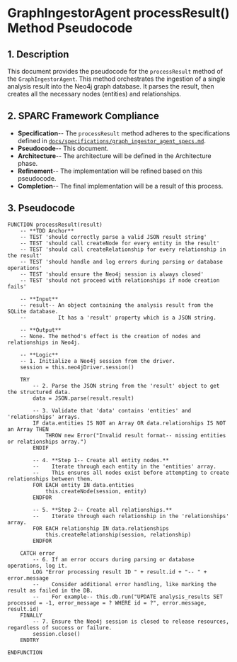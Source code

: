# GraphIngestorAgent processResult() Method Pseudocode

## 1. Description

This document provides the pseudocode for the `processResult` method of the `GraphIngestorAgent`. This method orchestrates the ingestion of a single analysis result into the Neo4j graph database. It parses the result, then creates all the necessary nodes (entities) and relationships.

## 2. SPARC Framework Compliance

- **Specification**-- The `processResult` method adheres to the specifications defined in [`docs/specifications/graph_ingestor_agent_specs.md`](docs/specifications/graph_ingestor_agent_specs.md).
- **Pseudocode**-- This document.
- **Architecture**-- The architecture will be defined in the Architecture phase.
- **Refinement**-- The implementation will be refined based on this pseudocode.
- **Completion**-- The final implementation will be a result of this process.

## 3. Pseudocode

```plaintext
FUNCTION processResult(result)
    -- **TDD Anchor**
    -- TEST 'should correctly parse a valid JSON result string'
    -- TEST 'should call createNode for every entity in the result'
    -- TEST 'should call createRelationship for every relationship in the result'
    -- TEST 'should handle and log errors during parsing or database operations'
    -- TEST 'should ensure the Neo4j session is always closed'
    -- TEST 'should not proceed with relationships if node creation fails'

    -- **Input**
    -- result-- An object containing the analysis result from the SQLite database.
    --          It has a 'result' property which is a JSON string.

    -- **Output**
    -- None. The method's effect is the creation of nodes and relationships in Neo4j.

    -- **Logic**
    -- 1. Initialize a Neo4j session from the driver.
    session = this.neo4jDriver.session()

    TRY
        -- 2. Parse the JSON string from the 'result' object to get the structured data.
        data = JSON.parse(result.result)

        -- 3. Validate that 'data' contains 'entities' and 'relationships' arrays.
        IF data.entities IS NOT an Array OR data.relationships IS NOT an Array THEN
            THROW new Error("Invalid result format-- missing entities or relationships array.")
        ENDIF

        -- 4. **Step 1-- Create all entity nodes.**
        --    Iterate through each entity in the 'entities' array.
        --    This ensures all nodes exist before attempting to create relationships between them.
        FOR EACH entity IN data.entities
            this.createNode(session, entity)
        ENDFOR

        -- 5. **Step 2-- Create all relationships.**
        --    Iterate through each relationship in the 'relationships' array.
        FOR EACH relationship IN data.relationships
            this.createRelationship(session, relationship)
        ENDFOR

    CATCH error
        -- 6. If an error occurs during parsing or database operations, log it.
        LOG "Error processing result ID " + result.id + "-- " + error.message
        --    Consider additional error handling, like marking the result as failed in the DB.
        --    For example-- this.db.run("UPDATE analysis_results SET processed = -1, error_message = ? WHERE id = ?", error.message, result.id)
    FINALLY
        -- 7. Ensure the Neo4j session is closed to release resources, regardless of success or failure.
        session.close()
    ENDTRY

ENDFUNCTION